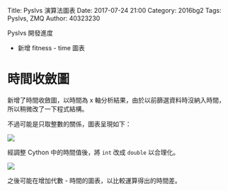 Title: Pyslvs 演算法圖表
Date: 2017-07-24 21:00
Category: 2016bg2
Tags: Pyslvs, ZMQ
Author: 40323230

Pyslvs 開發進度

+ 新增 fitness - time 圖表

<!-- PELICAN_END_SUMMARY -->

時間收斂圖
===

新增了時間收斂圖，以時間為 x 軸分析結果，由於以前篩選資料時沒納入時間，所以稍微改了一下程式結構。

不過可能是只取整數的關係，圖表呈現如下：

![](https://raw.githubusercontent.com/coursemdetw/project_site_files/gh-pages/files/pyslvs/17_07_24_01.png)

經調整 Cython 中的時間值後，將 `int` 改成 `double` 以合理化。

![](https://raw.githubusercontent.com/coursemdetw/project_site_files/gh-pages/files/pyslvs/17_07_24_02.png)

之後可能在增加代數 - 時間的圖表，以比較運算得出的時間差。